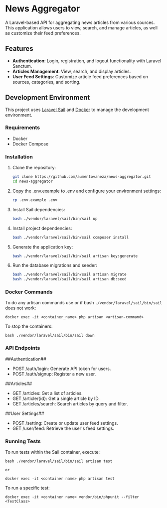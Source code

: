 # News Aggregator

A Laravel-based API for aggregating news articles from various sources. This application allows users to view, search, and manage articles, as well as customize their feed preferences.

## Features

- **Authentication**: Login, registration, and logout functionality with Laravel Sanctum.
- **Articles Management**: View, search, and display articles.
- **User Feed Settings**: Customize article feed preferences based on sources, categories, and sorting.

## Development Environment

This project uses [Laravel Sail](https://laravel.com/docs/8.x/sail) and [Docker](https://www.docker.com/) to manage the development environment.

### Requirements

- Docker
- Docker Compose

### Installation

1. Clone the repository:
   ```bash
   git clone https://github.com/aumentovaneza/news-aggregator.git
   cd news-aggregator

2. Copy the .env.example to .env and configure your environment settings:
    ```bash
    cp .env.example .env

3. Install Sail dependencies:
    ```bash
    bash ./vendor/laravel/sail/bin/sail up

4. Install project dependencies:
    ```bash
    bash ./vendor/laravel/sail/bin/sail composer install

5. Generate the application key:
    ```bash
    bash ./vendor/laravel/sail/bin/sail artisan key:generate

6. Run the database migrations and seeder:
    ```bash
    bash ./vendor/laravel/sail/bin/sail artisan migrate
    bash ./vendor/laravel/sail/bin/sail artisan db:seed

### Docker Commands
To do any artisan commands use or if bash `./vendor/laravel/sail/bin/sail` does not work:
    
    docker exec -it <container_name> php artisan <artisan-command>

To stop the containers:

    bash ./vendor/laravel/sail/bin/sail down


### API Endpoints

##Authentication##

- POST /auth/login: Generate API token for users.
- POST /auth/signup: Register a new user.

##Articles##
- GET /articles: Get a list of articles.
- GET /article/{id}: Get a single article by ID.
- GET /articles/search: Search articles by query and filter.

##User Settings##
- POST /setting: Create or update user feed settings.
- GET /user/feed: Retrieve the user's feed settings.

### Running Tests

To run tests within the Sail container, execute:

    bash ./vendor/laravel/sail/bin/sail artisan test

    or

    docker exec -it <container name> php artisan test

To run a specific test:

    docker exec -it <container name> vendor/bin/phpunit --filter <TestClass>